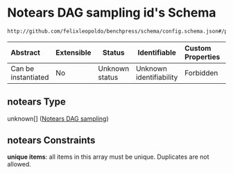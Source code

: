# Notears DAG sampling id's Schema

```txt
http://github.com/felixleopoldo/benchpress/schema/config.schema.json#/properties/graph_sampling_algorithms/properties/notears
```




| Abstract            | Extensible | Status         | Identifiable            | Custom Properties | Additional Properties | Access Restrictions | Defined In                                                                  |
| :------------------ | ---------- | -------------- | ----------------------- | :---------------- | --------------------- | ------------------- | --------------------------------------------------------------------------- |
| Can be instantiated | No         | Unknown status | Unknown identifiability | Forbidden         | Allowed               | none                | [config.schema.json\*](../../out/config.schema.json "open original schema") |

## notears Type

unknown\[] ([Notears DAG sampling](config-definitions-notears-dag-sampling.md))

## notears Constraints

**unique items**: all items in this array must be unique. Duplicates are not allowed.
